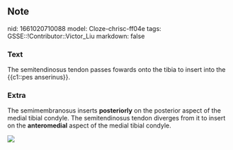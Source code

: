 ## Note
nid: 1661020710088
model: Cloze-chrisc-ff04e
tags: GSSE::!Contributor::Victor_Liu
markdown: false

### Text
The semitendinosus tendon passes fowards onto the tibia to insert into the {{c1::pes anserinus}}.

### Extra
The semimembranosus inserts <b>posteriorly</b> on the posterior
aspect of the medial tibial condyle. The semitendinosus tendon
diverges from it to insert on the <b>anteromedial</b> aspect of the
medial tibial condyle.
<div><img src=
"paste-98547b3af86daddbb3eba55b940e3ae7162935a3.jpg"></div>
